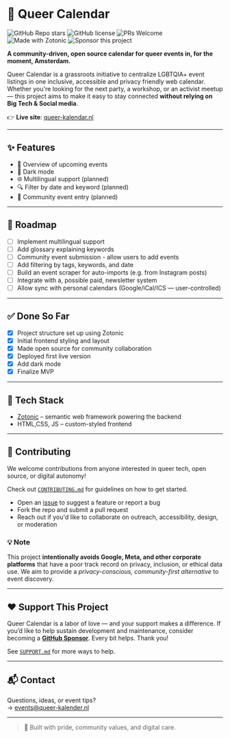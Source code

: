 # 🌈 Queer Calendar

![GitHub Repo stars](https://img.shields.io/github/stars/DorienD/queer-cal?style=social)
![GitHub license](https://img.shields.io/github/license/DorienD/queer-cal)
![PRs Welcome](https://img.shields.io/badge/PRs-welcome-brightgreen.svg)
![Made with Zotonic](https://img.shields.io/badge/Made%20with-Zotonic-blue)
![Sponsor this project](https://img.shields.io/badge/sponsor-%E2%9D%A4-lightgrey?logo=github&style=social)

**A community-driven, open source calendar for queer events in, for the moment, Amsterdam.**

Queer Calendar is a grassroots initiative to centralize LGBTQIA+ event listings in one inclusive, accessible and privacy friendly web calendar. Whether you're looking for the next party, a workshop, or an activist meetup — this project aims to make it easy to stay connected **without relying on Big Tech & Social media**.

👉 **Live site**: [queer-kalendar.nl](https://queer-kalendar.nl)

---

## ✨ Features

- 📅 Overview of upcoming events
- 🌙 Dark mode
- 🌐 Multilingual support (planned)
- 🔍 Filter by date and keyword (planned)
- 📝 Community event entry (planned)

---

## 🚀 Roadmap

- [ ] Implement multilingual support
- [ ] Add glossary explaining keywords
- [ ] Community event submission - allow users to add events
- [ ] Add filtering by tags, keywords, and date
- [ ] Build an event scraper for auto-imports (e.g. from Instagram posts)
- [ ] Integrate with a, possible paid, newsletter system
- [ ] Allow sync with personal calendars (Google/iCal/ICS — user-controlled)

---

## ✅ Done So Far

- [x] Project structure set up using Zotonic
- [x] Initial frontend styling and layout
- [x] Made open source for community collaboration
- [x] Deployed first live version
- [x] Add dark mode
- [x] Finalize MVP

---

## 🧠 Tech Stack

- [Zotonic](https://zotonic.com) – semantic web framework powering the backend
- HTML,CSS, JS – custom-styled frontend

---

## 🤝 Contributing

We welcome contributions from anyone interested in queer tech, open source, or digital autonomy!

Check out [`CONTRIBUTING.md`](CONTRIBUTING.md) for guidelines on how to get started.

- Open an [issue](https://github.com/DorienD/queer-cal/issues) to suggest a feature or report a bug
- Fork the repo and submit a pull request
- Reach out if you'd like to collaborate on outreach, accessibility, design, or moderation

### 💡 Note

This project **intentionally avoids Google, Meta, and other corporate platforms** that have a poor track record on privacy, inclusion, or ethical data use. We aim to provide a *privacy-conscious, community-first alternative* to event discovery.

---

## ❤️ Support This Project

Queer Calendar is a labor of love — and your support makes a difference.
If you’d like to help sustain development and maintenance, consider becoming a **[GitHub Sponsor](https://github.com/sponsors/DorienD)**. Every bit helps. Thank you!

See [`SUPPORT.md`](SUPPORT.md) for more ways to help.

---

## 📬 Contact

Questions, ideas, or event tips?  
→ events@queer-kalender.nl

---

> 💌 Built with pride, community values, and digital care.